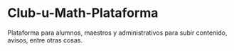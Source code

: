 # Club-u-Math-Plataforma
Plataforma para alumnos, maestros y administrativos para subir contenido, avisos, entre otras cosas.
